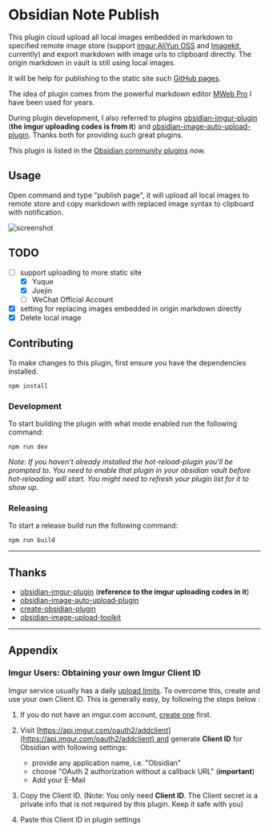 # Obsidian Note Publish

This plugin cloud upload all local images embedded in markdown to specified remote image store
(support [imgur](https://imgur.com),[AliYun OSS](https://www.alibabacloud.com/product/object-storage-service) and [Imagekit](https://imagekit.io), currently) and export markdown with image urls to clipboard directly.
The origin markdown in vault is still using local images.

It will be help for publishing to the static site such [GitHub pages](https://pages.github.com).

The idea of plugin comes from the powerful markdown editor [MWeb Pro](https://www.mweb.im) I have been 
used for years. 

During plugin development, I also referred to plugins [obsidian-imgur-plugin](https://github.com/gavvvr/obsidian-imgur-plugin)
(**the imgur uploading codes is from it**) and [obsidian-image-auto-upload-plugin](https://github.com/renmu123/obsidian-image-auto-upload-plugin). Thanks both for 
providing such great plugins.

This plugin is listed in the [Obsidian community plugins](https://obsidian.md/plugins?id=note-publish) now.

## Usage

Open command and type "publish page", it will upload all local images to remote store 
and copy markdown with replaced image syntax to clipboard with notification. 

![screenshot](https://github.com/songxingguo/obsidian-note-publish/assets/2224492/e190f65e-4f19-44e7-af40-a3f9f13e0e1d)

## TODO

- [ ] support uploading to more static site
  - [x] Yuque
  - [x] Juejin
  - [ ] WeChat Official Account
- [x] setting for replacing images embedded in origin markdown directly
- [x] Delete local image

## Contributing

To make changes to this plugin, first ensure you have the dependencies installed.

```
npm install
```

### Development

To start building the plugin with what mode enabled run the following command:

```
npm run dev
```

_Note: If you haven't already installed the hot-reload-plugin you'll be prompted to. You need to enable that plugin in your obsidian vault before hot-reloading will start. You might need to refresh your plugin list for it to show up._

### Releasing

To start a release build run the following command:

```
npm run build
```

---

## Thanks

* [obsidian-imgur-plugin](https://github.com/gavvvr/obsidian-imgur-plugin)
(**reference to the imgur uploading codes in it**) 
* [obsidian-image-auto-upload-plugin](https://github.com/renmu123/obsidian-image-auto-upload-plugin)
* [create-obsidian-plugin](https://www.npmjs.com/package/create-obsidian-plugin)
* [obsidian-image-upload-toolkit](https://github.com/addozhang/obsidian-image-upload-toolkit)

---

## Appendix

### Imgur Users: Obtaining your own Imgur Client ID

Imgur service usually has a daily [upload limits](https://apidocs.imgur.com/#rate-limits). To overcome this, create and use your own Client ID. This is generally easy, by following the steps below :

1. If you do not have an imgur.com account, [create one](https://imgur.com/register) first.

2. Visit [https://api.imgur.com/oauth2/addclient](https://api.imgur.com/oauth2/addclient) and generate **Client ID** for Obsidian with following settings:
	- provide any application name, i.e. "Obsidian"
	- choose "OAuth 2 authorization without a callback URL" (**important**)
	- Add your E-Mail

3. Copy the Client ID. (Note: You only need **Client ID**. The Client secret is a private info that is not required by this plugin. Keep it safe with you)
4. Paste this Client ID in plugin settings 

